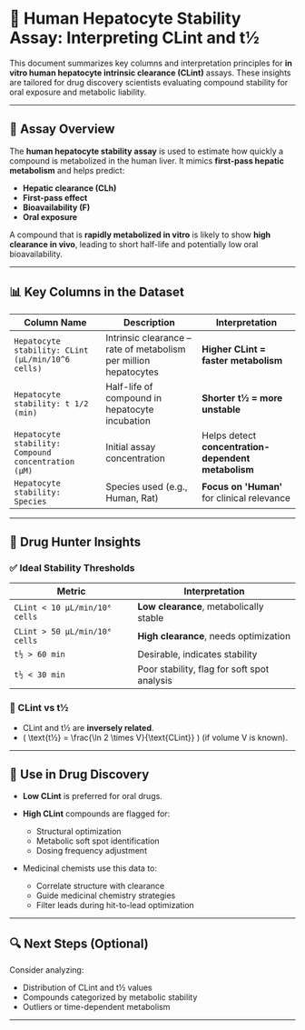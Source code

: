 # 🧪 Human Hepatocyte Stability Assay: Interpreting CLint and t½

This document summarizes key columns and interpretation principles for **in vitro human hepatocyte intrinsic clearance (CLint)** assays. These insights are tailored for drug discovery scientists evaluating compound stability for oral exposure and metabolic liability.

---

## 🔬 Assay Overview

The **human hepatocyte stability assay** is used to estimate how quickly a compound is metabolized in the human liver. It mimics **first-pass hepatic metabolism** and helps predict:

- **Hepatic clearance (CLh)**
- **First-pass effect**
- **Bioavailability (F)**
- **Oral exposure**

A compound that is **rapidly metabolized in vitro** is likely to show **high clearance in vivo**, leading to short half-life and potentially low oral bioavailability.

---

## 📊 Key Columns in the Dataset

| Column Name | Description | Interpretation |
|-------------|-------------|----------------|
| `Hepatocyte stability: CLint (µL/min/10^6 cells)` | Intrinsic clearance – rate of metabolism per million hepatocytes | **Higher CLint = faster metabolism** |
| `Hepatocyte stability: t 1/2 (min)` | Half-life of compound in hepatocyte incubation | **Shorter t½ = more unstable** |
| `Hepatocyte stability: Compound concentration (µM)` | Initial assay concentration | Helps detect **concentration-dependent metabolism** |
| `Hepatocyte stability: Species` | Species used (e.g., Human, Rat) | **Focus on 'Human'** for clinical relevance |

---

## 🧠 Drug Hunter Insights

### ✅ Ideal Stability Thresholds

| Metric | Interpretation |
|--------|----------------|
| `CLint < 10 µL/min/10⁶ cells` | **Low clearance**, metabolically stable |
| `CLint > 50 µL/min/10⁶ cells` | **High clearance**, needs optimization |
| `t½ > 60 min` | Desirable, indicates stability |
| `t½ < 30 min` | Poor stability, flag for soft spot analysis |

### 🔁 CLint vs t½

- CLint and t½ are **inversely related**.
- \( \text{t½} = \frac{\ln 2 \times V}{\text{CLint}} \) (if volume V is known).

---

## 🧪 Use in Drug Discovery

- **Low CLint** is preferred for oral drugs.
- **High CLint** compounds are flagged for:
  - Structural optimization
  - Metabolic soft spot identification
  - Dosing frequency adjustment

- Medicinal chemists use this data to:
  - Correlate structure with clearance
  - Guide medicinal chemistry strategies
  - Filter leads during hit-to-lead optimization

---

## 🔍 Next Steps (Optional)

Consider analyzing:
- Distribution of CLint and t½ values
- Compounds categorized by metabolic stability
- Outliers or time-dependent metabolism

---

